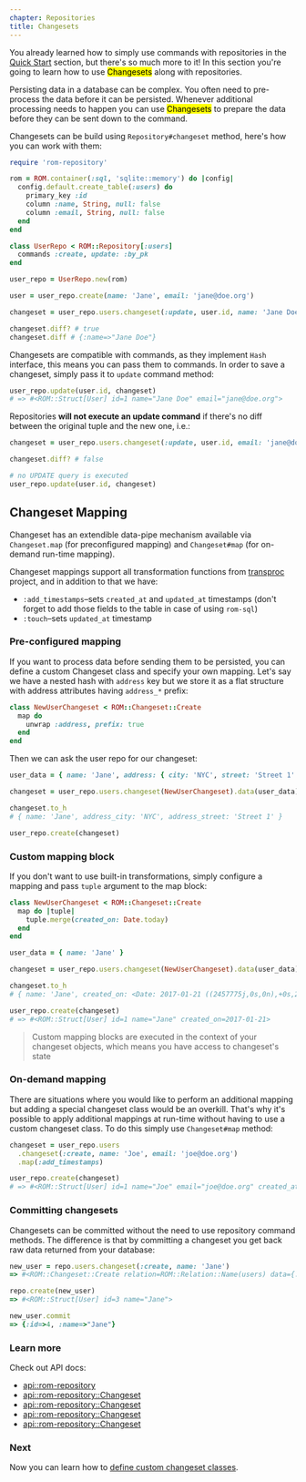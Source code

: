 ```yaml
---
chapter: Repositories
title: Changesets
---
```


You already learned how to simply use commands with repositories in the
[Quick Start](/%{version}/learn/repositories/quick-start) section, but there's so much more
to it! In this section you're going to learn how to use <mark>Changesets</mark>
along with repositories.

Persisting data in a database can be complex. You often need to pre-process the
data before it can be persisted. Whenever additional processing needs to happen
you can use <mark>Changesets</mark> to prepare the data before they can be sent
down to the command.

Changesets can be build using `Repository#changeset` method, here's how you can
work with them:

``` ruby
require 'rom-repository'

rom = ROM.container(:sql, 'sqlite::memory') do |config|
  config.default.create_table(:users) do
    primary_key :id
    column :name, String, null: false
    column :email, String, null: false
  end
end

class UserRepo < ROM::Repository[:users]
  commands :create, update: :by_pk
end

user_repo = UserRepo.new(rom)

user = user_repo.create(name: 'Jane', email: 'jane@doe.org')

changeset = user_repo.users.changeset(:update, user.id, name: 'Jane Doe')

changeset.diff? # true
changeset.diff # {:name=>"Jane Doe"}
```

Changesets are compatible with commands, as they implement `Hash` interface, this
means you can pass them to commands. In order to save a changeset, simply pass it
to `update` command method:

``` ruby
user_repo.update(user.id, changeset)
# => #<ROM::Struct[User] id=1 name="Jane Doe" email="jane@doe.org">
```

Repositories **will not execute an update command** if there's no diff between
the original tuple and the new one, i.e.:

``` ruby
changeset = user_repo.users.changeset(:update, user.id, email: 'jane@doe.org')

changeset.diff? # false

# no UPDATE query is executed
user_repo.update(user.id, changeset)
```

## Changeset Mapping

Changeset has an extendible data-pipe mechanism available via `Changeset.map`
(for preconfigured mapping) and `Changeset#map` (for on-demand run-time mapping).

Changeset mappings support all transformation functions from [transproc](https://github.com/solnic/transproc) project,
and in addition to that we have:

* `:add_timestamps`–sets `created_at` and `updated_at` timestamps (don't forget to add those fields to the table in case of using `rom-sql`)
* `:touch`–sets `updated_at` timestamp

### Pre-configured mapping

If you want to process data before sending them to be persisted, you can define
a custom Changeset class and specify your own mapping. Let's say we have a nested
hash with `address` key but we store it as a flat structure with address attributes
having `address_*` prefix:

``` ruby
class NewUserChangeset < ROM::Changeset::Create
  map do
    unwrap :address, prefix: true
  end
end
```

Then we can ask the user repo for our changeset:

``` ruby
user_data = { name: 'Jane', address: { city: 'NYC', street: 'Street 1' } }

changeset = user_repo.users.changeset(NewUserChangeset).data(user_data)

changeset.to_h
# { name: 'Jane', address_city: 'NYC', address_street: 'Street 1' }

user_repo.create(changeset)
```

### Custom mapping block

If you don't want to use built-in transformations, simply configure a mapping and
pass `tuple` argument to the map block:

``` ruby
class NewUserChangeset < ROM::Changeset::Create
  map do |tuple|
    tuple.merge(created_on: Date.today)
  end
end

user_data = { name: 'Jane' }

changeset = user_repo.users.changeset(NewUserChangeset).data(user_data)

changeset.to_h
# { name: 'Jane', created_on: <Date: 2017-01-21 ((2457775j,0s,0n),+0s,2299161j)> }

user_repo.create(changeset)
# => #<ROM::Struct[User] id=1 name="Jane" created_on=2017-01-21>
```

> Custom mapping blocks are executed in the context of your changeset objects,
> which means you have access to changeset's state

### On-demand mapping

There are situations where you would like to perform an additional mapping but adding
a special changeset class would be an overkill. That's why it's possible to apply
additional mappings at run-time without having to use a custom changeset class.
To do this simply use `Changeset#map` method:

``` ruby
changeset = user_repo.users
  .changeset(:create, name: 'Joe', email: 'joe@doe.org')
  .map(:add_timestamps)

user_repo.create(changeset)
# => #<ROM::Struct[User] id=1 name="Joe" email="joe@doe.org" created_at=2016-07-22 14:45:02 +0200 updated_at=2016-07-22 14:45:02 +0200>
```

### Committing changesets

Changesets can be committed without the need to use repository command methods. The difference is that by committing a changeset you get back
raw data returned from your database:

``` ruby
new_user = repo.users.changeset(:create, name: 'Jane')
=> #<ROM::Changeset::Create relation=ROM::Relation::Name(users) data={:name=>"Jane"}>

repo.create(new_user)
=> #<ROM::Struct[User] id=3 name="Jane">

new_user.commit
=> {:id=>4, :name=>"Jane"}
```

### Learn more

Check out API docs:

* [api::rom-repository](Changeset)
* [api::rom-repository::Changeset](Create)
* [api::rom-repository::Changeset](Update)
* [api::rom-repository::Changeset](Delete)
* [api::rom-repository::Changeset](Associated)

### Next

Now you can learn how to [define custom changeset classes](/%{version}/learn/repositories/custom-changesets).
